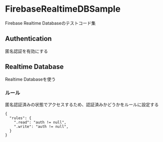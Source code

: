 # FirebaseRealtimeDBSample
Firebase Realtime Databaseのテストコード集



## Authentication

匿名認証を有効にする



## Realtime Database

Realtime Databaseを使う

### ルール

匿名認証済みの状態でアクセスするため、認証済みかどうかをルールに設定する

```
{
  "rules": {
    ".read": "auth != null",
    ".write": "auth != null",
  }
}
```

